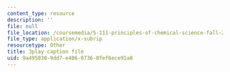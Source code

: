 ```yaml
---
content_type: resource
description: ''
file: null
file_location: /coursemedia/5-111-principles-of-chemical-science-fall-2008/9a4950309dd7e40607368fef6ece91a0_iWZDVWdtjMY.srt
file_type: application/x-subrip
resourcetype: Other
title: 3play caption file
uid: 9a495030-9dd7-e406-0736-8fef6ece91a0
---
```

